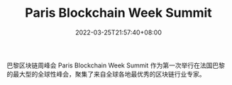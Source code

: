 ﻿---
weight: 
title: "Paris Blockchain Week Summit"
description: "巴黎区块链周峰会 Paris Blockchain Week Summit 作为第一次举行在法国巴黎的最大型的全球性峰会，聚集了来自全球各地最优秀的区块链行业专家"
date: 2022-03-25T21:57:40+08:00
lastmod: 2022-03-25T16:45:40+08:00
draft: false
authors: ["Metabd"]
featuredImage: "paris-blockchain-week-summit.jpg"
link: ""
tags: ["元宇宙社区","Paris Blockchain Week Summit"]
categories: ["navigation"]
navigation: ["元宇宙社区"]
lightgallery: true
toc: true
pinned: false
recommend: false
recommend1: false
---
巴黎区块链周峰会 Paris Blockchain Week Summit 作为第一次举行在法国巴黎的最大型的全球性峰会，聚集了来自全球各地最优秀的区块链行业专家。

